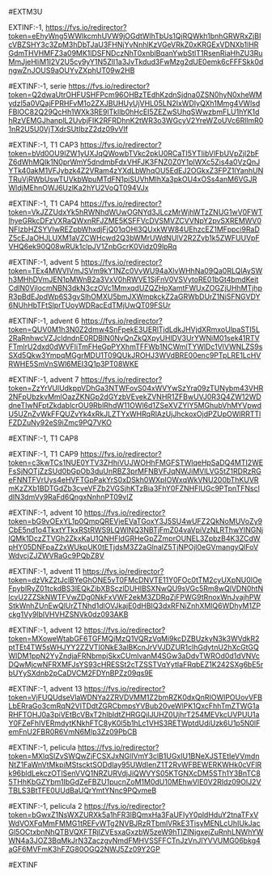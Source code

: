 #EXTM3U

EXTINF:-1, 
https://fvs.io/redirector?token=eEhyWng5WWlkcmhUVW9jOGdtWlhTbUs1QjRQWkh1bnhGRWRxZjBIcVBZSHY3c3ZpM3hDbTJaU3FHNjYvNnhlKzVGeVRkZ0xKRGExVDNXb1lHRGdmTHVHMFZ3a09MK1lDSFNDczNhT0xnblBqanYwbStlT1RsenRiaHhZU3RuMmJjeHliM1I2V2U5cy9yY1N5ZlI1a3JvTkdud3FwMzg2dUE0emk6cFFFSkk0dngwZnJOUS9aOUYvZXphUT09w2HB




#EXTINF:-1, serie
https://fvs.io/redirector?token=Q2dwaUtrOHFUSHFPcm96OHBzTEdhKzdnSjdna0ZSN0hyN0xheWMydzl5a0VQajFPRHFvM1o2ZXJBUHUyUjVHL05LN2IxWDIyQXh1Mmg4VWlsdFBlOC82Q29QcHh1WXk3RE9lTkllb0hHcEI5ZEZwSUhqSWwzbmFLU1hYK1dhRzVEMGJhanplL2UvbjFIK2RFRDhnK2tWR3o3WGcyV2YreWZoUVc6RllmR01nR2U5U0VjTXdrSUtIbzZ2dz09vVIf


#EXTINF:-1, T1 CAP3
https://fvs.io/redirector?token=bVd0OU9lZW1yUXJqQWowbTVkc2pkU0RCaTI5YTlibVlFbUVpZjl2bFZ6dWhMQlk1N0prWmY5dndmbFdxVHFJK3FNZ0Z0Y1plWXc5Zis4a0VzQnJYTk40akM1VFJybzk4Z2VRam4zYXdLbWhqOU5EdEJ2OGkxZ3FPZ1lYanhUNTRuVjRWbUswTUVkbWpuMTdFN1piSUVhMlhXa3pkOU4xOSs4anM6VGJRWldjMEhnOWJ6UzlKa2hYU2VoQT094VJx

#EXTINF:-1, T1 CAP4
https://fvs.io/redirector?token=VkJZZUdxYk5hRWNhdWUwOGNYd3JLczMrWjhWTzZNUG1wV0FWTlhyeGRkcDFzVXRaQWxnRFJZME5KSFFVcDVSMVZCVVNpY2pvSXREMWV0NFIzbHZSYVIwREZpbWhxdjFjQ01qOHl3QUxkWW84UEhzcEZ1MFppci9RaDZ5cEJaOHJLUXM1aVZCWHcwd2Q3bWMrUWdNUlV2R2Zvb1k5ZWFUUVpFVHQ6ek90Q08wRUk1clpJV1ZnbGcrK0Vidz09lpRq


#EXTINF:-1, advent 5
https://fvs.io/redirector?token=TEx4MWVIVmJSVm9kY1NZc0VvWU94aXlvWHhNa09Qa0RLQlAySWh3MHhDVmJEN1pMWnB2a3VxV0hRWVE1SjFnV0VSVytoRE01bGt4bmdKeitCdlN0VjlocmNBN3dkN3czOVc1MmxqdUZQZHpXamtFWUxZOGZjUHhMTjhpR3pBdEJpdWp6S3gvSlhOMXU5bmJXWmpkckZ2aGRWbDUrZ1NiSFNGVDY6NUhHbTFtSlprTUoyWDRacEdTMjUwQT09FSUr

#EXTINF:-1, advent 6
https://fvs.io/redirector?token=QUV0M1h3N0Z2dmw4SnFpekE3UERlTjdLdkJHVjdXRmxoUlpaSTI5L2RaRnhwcVZJcldndnE0RDBlN0NvQnZkQXpyUHlDV3UrYWNiM01sek41RTVFTmlrU2dxd0dWVFliTmFHeGpPYXhmTFFWb1NCWmlTYWlDc1VIVWNLZS9sSXd5Qkw3YmpqMGgrMDU1T09QUkJROHJ3WVdBRE00enc9PTpLRE1LcHVRWHE5SmVnSWl6MEI3Q1p3PT08WKE


#EXTINF:-1, advent 7
https://fvs.io/redirector?token=ZzYrVUlUdkppVDhGa3NTWFovS04xWVYwSzYra09zTUNybm43VHR2NFpUbzkvMmlOazZKNGp2dGYzbVEvekZVNHR1ZFBwUVJ0R3Q4ZW12WDdneTIwNFptZkdablcrOU9RblRhdW11OWl6d1ZSeXVZYlY5MGhubVhMYVpwdU5UZnZvWkFFQUZvYk4xRkJLZTYxWHRqRlAzUjJhckoxOjdPZUpOWlRRTTlFZDZuNy92eS9iZmc9PQ7VKO


#EXTINF:-1, T1 CAP8



#EXTINF:-1, T1 CAP9
https://fvs.io/redirector?token=c3kwTCs1NUE0YTV3ZHhiVUJWOHhFMGFSTWlqeHpSaDQ4MTI2WEFsSjNOTjZzSUd0bGpOb3duUnRBZ3prMFNBVFJqNWJiMVlLVG5tZ1RDRzRGeFNNTFVrUys4eHVFTGpPakYrS0xDSkh0WXpIOWxqWkVNU200bThKUVRmKzZXb1BDTGdZb3cveVFZb2VGSjhKTzBia3FhY0FZNHFlUGc9PTpnTFNscldIN3dmVy9RaFd6QngxNnhnPT09vIZ


#EXTINF:-1, advent 10
https://fvs.io/redirector?token=bG9vOExYL1p0QmpQREVjeEVaTGoxY3J5SU4wUFZ2QkNoMUVoZy9CbE5nd1o4TkxtYTkxRStRWS9LQWlNQ3NBTjFmZ04vaVpiVzNLRThwYlNGNjlQMk1DczZTVGh2ZkxKaU1QNHFldGRHeGpZZmprOUNEL3ZpbzB4K3ZCdWpHY05DNFpaZ2xWUkpUK0tETjdsM3Z2aGlnalZ5TjNPOjl0eGVmangyQlFoVWdvcjZJZWVRaGc9PQbZ8V


#EXTINF:-1, advent 11
https://fvs.io/redirector?token=dzVkZ2tJclBYeGhONE5vT0FMcDNVTE11Y0FOc0tTM2cyUXpNU0lOeFpyblRyZ01tckdBS3lEQkZibXBSczlDUHlBSXNwQU9sVGc5Rm8wQlVDN0htNlcvU2ZZSkNWTFVwZDg0NkFxVWF2ekM3ZDRqZjFPWG9tRnoxWnJvajhPWStkWnhZUnEwQlUrZTNhd1dlOVJkajE0dHBIQ3dxRFNiZnhXMlQ6WDhyM1ZPckg1Vy9lblVHVHZSNVk0dz093AKB


#EXTINF:-1, advent 12
https://fvs.io/redirector?token=MXoweWtabGF6TGFMQjMzQ1VQRzVqMi9kcDZBUzkyN3k3WVdkR2ptTEt4TW5sWHJYY2ZZVTI0NkE3alBKcnJrVVJDZUR1clhGdytnU2hXcGtGQWlDM1ppN2YyZndjaFRNbmpjSkxCUmlvanM4SGw3aDdvTWROd0d1dVNVcDQwMjcwNFRXMFJsYS93cHRESSt2cTZSSTVqYytIaFRqbEZ1K242SXg6bE5rbUYySXdnb2pCaDVCM2FDYnBPZz09qs9E

#EXTINF:-1, advent 13
https://fvs.io/redirector?token=VjFUQUdseVlaWDNYa2ZRVDVMM1Z2bmRZK0dxQnRIOWlPOUovVFBLbERraGo3cmRqN2VITDdtZGRCbmpsYVBub20veWlPK1QxcFhhTmZTWG1aRHFTOHJ0a3piVEtBcVBxT2hIbldtZHRGQjlJUHZ0UjhrT254MEVkcUVPUU1aY0FZeFhIVERmdytKNkhFTC8yK0l5b1hLc1VHS3RETWptdUdiUzk6U1p5N0lFemFnU2FBR0R6VmN6Mlp3Zz09PbCB


#EXTINF:-1, pelicula
https://fvs.io/redirector?token=MXlqSlZvSWQwZjFCSXJxNGlIVmY3clB1UGxIU1BNeXJSTEtIeVVmdnNtZ1FaWnVtMkpiMStscktSODdlay95UWdIenZ1T2RvWFBEWERKWHk0cVFlRk96bldLekczOTlSenVVQ1NRZURVdjJiQWVYS05KTGNXcDM5STh1Y3BnTC85THhKbGZYbm1IbGdZeFBZU1pucnZoM1M0dU10MEhwVlE0V2RIdz09OlJ2VTBLS3BtTFE0UUdBaUQrYmtYNnc9PQvmeB


#EXTINF:-1, pelicula 2
https://fvs.io/redirector?token=bGwxZ1NsWXZURXk5a1hFR3lBQmxHa3FaUFIyY0pldHduY2tnaTFxVWdVOXFqMmFMMG1tREFvWTg2NVBJRzRTbmlVRkE3TisyMENLcUhIUkJacGl5OCtxbnNhQTBVQXFTRjlZVEsxaGxzbW5zeW9hTlZINjgxejZuRnhLNWhYWWN4a3JOZ3BqMkJrN3ZaczgvNmdFMHVSSFFCTnJzVnJIYVVUMG06bkg4aGF6MVFmK3hFZG80OGQ2NWJ5Zz09Y2GP


#EXTINF




